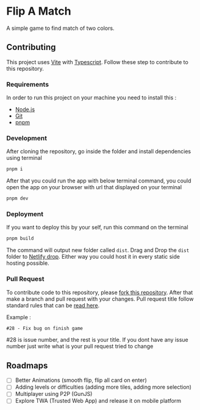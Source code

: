 # Flip A Match

A simple game to find match of two colors.

## Contributing

This project uses [Vite](https://vitejs.dev/) with [Typescript](https://www.typescriptlang.org/). Follow these step to contribute to this repository. 

### Requirements

In order to run this project on your machine you need to install this :
    
- [Node.js](https://nodejs.org/en)
- [Git](https://git-scm.com/)
- [pnpm](https://pnpm.io/)

### Development

After cloning the repository, go inside the folder and install dependencies using terminal

```bash
pnpm i
```

After that you could run the app with below terminal command, you could open the app on your browser with url that displayed on your terminal

```bash
pnpm dev
```

### Deployment

If you want to deploy this by your self, run this command on the terminal

```bash
pnpm build
```

The command will output new folder called `dist`. Drag and Drop the `dist` folder to [Netlify drop](https://app.netlify.com/drop). Either way you could host it in every static side hosting possible.

### Pull Request

To contribute code to this repository, please [fork this repository](https://github.com/mandaputtra/flip-a-match/fork). After that make a branch and pull request with your changes. 
Pull request title follow standard rules that can be [read here](https://namingconvention.org/git/pull-request-naming.html).

Example : 

```txt
#28 - Fix bug on finish game
```

#28 is issue number, and the rest is your title. If you dont have any issue number just write what is your pull request tried to change

## Roadmaps

- [ ] Better Animations (smooth flip, flip all card on enter)
- [ ] Adding levels or difficulties (adding more tiles, adding more selection)
- [ ] Multiplayer using P2P (GunJS)
- [ ] Explore TWA (Trusted Web App) and release it on mobile platform
